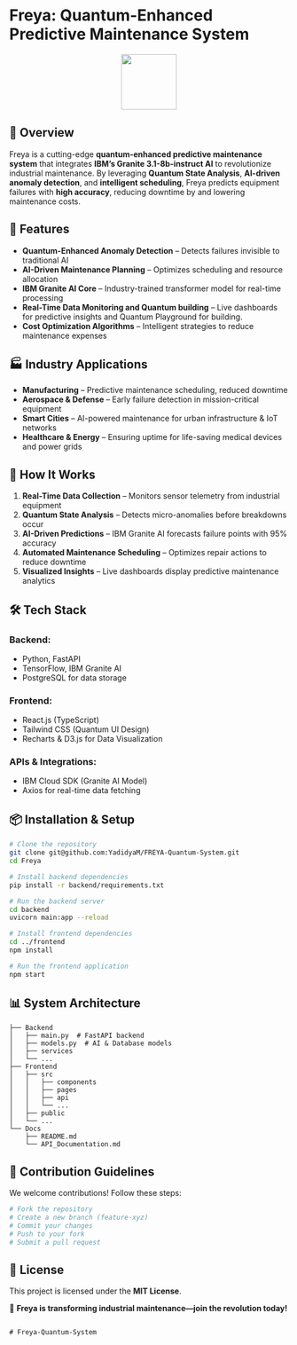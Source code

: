# Freya: Quantum-Enhanced Predictive Maintenance System
<p align="center">
  <img src="https://media0.giphy.com/media/v1.Y2lkPTc5MGI3NjExMjZ6cnAwNTVwYm1sZjhzdWZrdWxpbXpjMTQ4bHE4ZWx0amEwdWllYSZlcD12MV9pbnRlcm5hbF9naWZfYnlfaWQmY3Q9Zw/vTr3WiTdqpL6GOT5mF/giphy.gif" width="100" height="auto" />
</p>

## 🚀 Overview
Freya is a cutting-edge **quantum-enhanced predictive maintenance system** that integrates **IBM’s Granite 3.1-8b-instruct AI** to revolutionize industrial maintenance. By leveraging **Quantum State Analysis**, **AI-driven anomaly detection**, and **intelligent scheduling**, Freya predicts equipment failures with **high accuracy**, reducing downtime by and lowering maintenance costs.

## 📌 Features
- **Quantum-Enhanced Anomaly Detection** – Detects failures invisible to traditional AI  
- **AI-Driven Maintenance Planning** – Optimizes scheduling and resource allocation  
- **IBM Granite AI Core** – Industry-trained transformer model for real-time processing  
- **Real-Time Data Monitoring and Quantum building** – Live dashboards for predictive insights and Quantum Playground for building.  
- **Cost Optimization Algorithms** – Intelligent strategies to reduce maintenance expenses  

## 🏭 Industry Applications
- **Manufacturing** – Predictive maintenance scheduling, reduced downtime  
- **Aerospace & Defense** – Early failure detection in mission-critical equipment  
- **Smart Cities** – AI-powered maintenance for urban infrastructure & IoT networks  
- **Healthcare & Energy** – Ensuring uptime for life-saving medical devices and power grids  

## 🎯 How It Works
1. **Real-Time Data Collection** – Monitors sensor telemetry from industrial equipment  
2. **Quantum State Analysis** – Detects micro-anomalies before breakdowns occur  
3. **AI-Driven Predictions** – IBM Granite AI forecasts failure points with 95% accuracy  
4. **Automated Maintenance Scheduling** – Optimizes repair actions to reduce downtime  
5. **Visualized Insights** – Live dashboards display predictive maintenance analytics  

## 🛠️ Tech Stack
### **Backend:**
- Python, FastAPI
- TensorFlow, IBM Granite AI
- PostgreSQL for data storage

### **Frontend:**
- React.js (TypeScript)
- Tailwind CSS (Quantum UI Design)
- Recharts & D3.js for Data Visualization

### **APIs & Integrations:**
- IBM Cloud SDK (Granite AI Model)
- Axios for real-time data fetching

## 📦 Installation & Setup
```bash
# Clone the repository
git clone git@github.com:YadidyaM/FREYA-Quantum-System.git
cd Freya
```
```bash
# Install backend dependencies
pip install -r backend/requirements.txt
```
```bash
# Run the backend server
cd backend
uvicorn main:app --reload
```
```bash
# Install frontend dependencies
cd ../frontend
npm install
```
```bash
# Run the frontend application
npm start
```

## 📊 System Architecture
```
├── Backend
│   ├── main.py  # FastAPI backend
│   ├── models.py  # AI & Database models
│   ├── services
│   └── ...
├── Frontend
│   ├── src
│   │   ├── components
│   │   ├── pages
│   │   ├── api
│   │   └── ...
│   ├── public
│   └── ...
└── Docs
    ├── README.md
    └── API_Documentation.md
```

## 📌 Contribution Guidelines
We welcome contributions! Follow these steps:
```bash
# Fork the repository
# Create a new branch (feature-xyz)
# Commit your changes
# Push to your fork
# Submit a pull request
```

## 📄 License
This project is licensed under the **MIT License**.

🚀 **Freya is transforming industrial maintenance—join the revolution today!**
```

#   F r e y a - Q u a n t u m - S y s t e m  
 